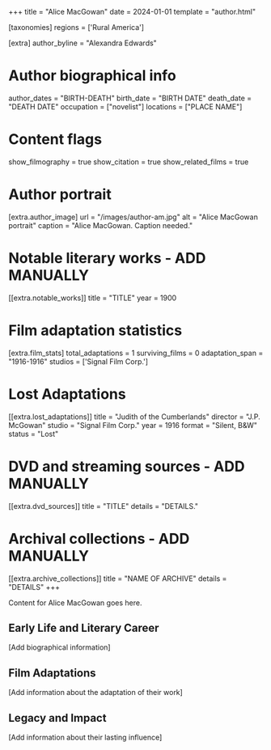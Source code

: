 +++
title = "Alice MacGowan"
date = 2024-01-01
template = "author.html"

[taxonomies]
regions = ['Rural America']

[extra]
author_byline = "Alexandra Edwards"

# Author biographical info
author_dates = "BIRTH-DEATH"
birth_date = "BIRTH DATE"
death_date = "DEATH DATE"
occupation = ["novelist"]
locations = ["PLACE NAME"]

# Content flags
show_filmography = true
show_citation = true
show_related_films = true

# Author portrait
[extra.author_image]
url = "/images/author-am.jpg"
alt = "Alice MacGowan portrait"
caption = "Alice MacGowan. Caption needed."

# Notable literary works - ADD MANUALLY
[[extra.notable_works]]
title = "TITLE"
year = 1900

# Film adaptation statistics
[extra.film_stats]
total_adaptations = 1
surviving_films = 0
adaptation_span = "1916-1916"
studios = ['Signal Film Corp.']
# Lost Adaptations
[[extra.lost_adaptations]]
title = "Judith of the Cumberlands"
director = "J.P. McGowan"
studio = "Signal Film Corp."
year = 1916
format = "Silent, B&W"
status = "Lost"


# DVD and streaming sources - ADD MANUALLY
[[extra.dvd_sources]]
title = "TITLE"
details = "DETAILS."

# Archival collections - ADD MANUALLY
[[extra.archive_collections]]
title = "NAME OF ARCHIVE"
details = "DETAILS"
+++

Content for Alice MacGowan goes here. 

## Early Life and Literary Career

[Add biographical information]

## Film Adaptations

[Add information about the adaptation of their work]

## Legacy and Impact

[Add information about their lasting influence]
